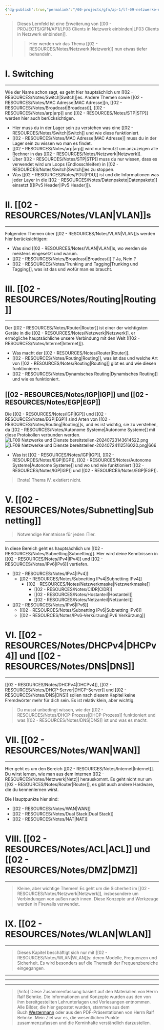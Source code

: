 ```yaml
---
{"dg-publish":true,"permalink":"/00-projects/gfn/ap-1/lf-09-netzwerke-und-dienste-bereitstellen/","tags":["GFN/LF09","informatik/netzwerk","finished"],"noteIcon":"","updated":"2025-09-15T15:52:55.470+02:00"}
---
```


>Dieses Lernfeld ist eine Erweiterung von [[00 - PROJECTS/GFN/AP1/LF03 Clients in Netzwerk einbinden\|LF03 Clients in Netzwerk einbinden]]. 
>>Hier werden wir das Thema [[02 - RESOURCES/Notes/Netzwerk\|Netzwerk]] nun etwas tiefer behandeln.
# I. Switching
___
Wie der Name schon sagt, es geht hier hauptsächlich um [[02 - RESOURCES/Notes/Switch\|Switch]]es.
Andere Themen sowie [[02 - RESOURCES/Notes/MAC Adresse\|MAC Adresse]]n, [[02 - RESOURCES/Notes/Broadcast\|Broadcast]], [[02 - RESOURCES/Notes/arp\|arp]] und [[02 - RESOURCES/Notes/STP\|STP]] werden hier auch berücksichtigen.

- Hier muss du in der Lager sein zu verstehen was eine [[02 - RESOURCES/Notes/Switch\|Switch]] und wie diese funktioniert.
- [[02 - RESOURCES/Notes/MAC Adresse\|MAC Adresse]] muss du in der Lager sein zu wissen wo man es findet.
- [[02 - RESOURCES/Notes/arp\|arp]] wird nur benutzt um anzuzeigen alle Rechner in das [[02 - RESOURCES/Notes/Netzwerk\|Netzwerk]].
- Über [[02 - RESOURCES/Notes/STP\|STP]] muss du nur wissen, dass es verwendet wird um Loops  (Endlosschleifen) in [[02 - RESOURCES/Notes/Switch\|Switch]]es zu stoppen.
- Was [[02 - RESOURCES/Notes/PDU\|PDU]] ist und die Informationen was jeder Layer in die [[02 - RESOURCES/Notes/Datenpakete\|Datenpakete]] einsetzt ([[IPv5 Header\|IPv5 Header]]).

# II. [[02 - RESOURCES/Notes/VLAN\|VLAN]]s
___
Folgenden Themen über [[02 - RESOURCES/Notes/VLAN\|VLAN]]s werden hier berücksichtigen:
- Was sind [[02 - RESOURCES/Notes/VLAN\|VLAN]]s, wo werden sie meistens eingesetzt und warum.
- [[02 - RESOURCES/Notes/Broadcast\|Broadcast]] ? Ja, Nein ?
- [[02 - RESOURCES/Notes/Trunking und Tagging\|Trunking und Tagging]], was ist das und wofür man es braucht.

# III.  [[02 - RESOURCES/Notes/Routing\|Routing]]
___
Der [[02 - RESOURCES/Notes/Router\|Router]] ist einer der wichtigsten Geräte in die [[02 - RESOURCES/Notes/Netzwerk\|Netzwerk]], er ermögliche hauptsächliche unsere Verbindung mit den Welt ([[02 - RESOURCES/Notes/Internet\|Internet]]).
- Was macht der [[02 - RESOURCES/Notes/Router\|Router]].
- [[02 - RESOURCES/Notes/Routing\|Routing]], was ist das und welche Art von [[02 - RESOURCES/Notes/Routing\|Routing]] gibt es und wie diesen funktionieren.
- [[02 - RESOURCES/Notes/Dynamisches Routing\|Dynamisches Routing]] und wie es funktioniert.

## [[02 - RESOURCES/Notes/IGP\|IGP]] und [[02 - RESOURCES/Notes/EGP\|EGP]]
Die [[02 - RESOURCES/Notes/IGP\|IGP]] und [[02 - RESOURCES/Notes/EGP\|EGP]] sind Arten von [[02 - RESOURCES/Notes/Routing\|Routing]]s, und es ist wichtig, sie zu verstehen, da  [[02 - RESOURCES/Notes/Autonome Systeme\|Autonome Systeme]] mit diese Protokollen verbunden werden.
![LF09 Netzwerke und Dienste bereitstellen-20240723143614522.png](/img/user/02%20-%20RESOURCES/Files/IMG/LF09%20Netzwerke%20und%20Dienste%20bereitstellen-20240723143614522.png)
![LF09 Netzwerke und Dienste bereitstellen-20240724112516020.png|666](/img/user/02%20-%20RESOURCES/Files/IMG/LF09%20Netzwerke%20und%20Dienste%20bereitstellen-20240724112516020.png)

- Was ist [[02 - RESOURCES/Notes/IGP\|IGP]], [[02 - RESOURCES/Notes/EGP\|EGP]], [[02 - RESOURCES/Notes/Autonome Systeme\|Autonome Systeme]] und wo und wie funktioniert [[02 - RESOURCES/Notes/IGP\|IGP]] und [[02 - RESOURCES/Notes/EGP\|EGP]].



>[!note] Thema IV. existiert nicht.

# V. [[02 - RESOURCES/Notes/Subnetting\|Subnetting]]
>Notwendige Kenntnisse für jeden ITler.
___
In diese Bereich geht es hauptsächlich um [[02 - RESOURCES/Notes/Subnetting\|Subnetting]]. Hier wird deine Kenntnissen in [[02 - RESOURCES/Notes/IPv4\|IPv4]] und [[02 - RESOURCES/Notes/IPv6\|IPv6]] vertiefen.
- [[02 - RESOURCES/Notes/IPv4\|IPv4]]
	- [[02 - RESOURCES/Notes/Subnetting IPv4\|Subnetting IPv4]]
		- [[02 - RESOURCES/Notes/Netzwerkmaske\|Netzwerkmaske]]
			- [[02 - RESOURCES/Notes/CIDR\|CIDR]]
			- [[02 - RESOURCES/Notes/Hostanteil\|Hostanteil]]
			- [[02 - RESOURCES/Notes/Netzanteil\|Netzanteil]]
- [[02 - RESOURCES/Notes/IPv6\|IPv6]]
	- [[02 - RESOURCES/Notes/Subnetting IPv6\|Subnetting IPv6]]
	- [[02 - RESOURCES/Notes/IPv6-Verkürzung\|iPv6 Verkürzung]]

# VI. [[02 - RESOURCES/Notes/DHCPv4\|DHCPv4]] und [[02 - RESOURCES/Notes/DNS\|DNS]]
___
[[02 - RESOURCES/Notes/DHCPv4\|DHCPv4]], [[02 - RESOURCES/Notes/DHCP-Server\|DHCP-Server]] und [[02 - RESOURCES/Notes/DNS\|DNS]] sollen nach diesem Kapitel keine Fremdwörter mehr für dich sein. Es ist relativ klein, aber wichtig.
>Du musst unbedingt wissen, wie der [[02 - RESOURCES/Notes/DHCP-Prozess\|DHCP-Prozess]] funktioniert und was [[02 - RESOURCES/Notes/DNS\|DNS]] ist und was es macht.

# VII. [[02 - RESOURCES/Notes/WAN\|WAN]]
___
Hier geht es um den Bereich [[02 - RESOURCES/Notes/Internet\|Internet]]. Du wirst lernen, wie man aus dem internen [[02 - RESOURCES/Notes/Netzwerk\|Netz]] herauskommt. Es geht nicht nur um [[02 - RESOURCES/Notes/Router\|Router]], es gibt auch andere Hardware, die du kennenlernen wirst.

Die Hauptpunkte hier sind:
- [[02 - RESOURCES/Notes/WAN\|WAN]]
- [[02 - RESOURCES/Notes/Dual Stack\|Dual Stack]]
- [[02 - RESOURCES/Notes/NAT\|NAT]]

# VIII. [[02 - RESOURCES/Notes/ACL\|ACL]] und [[02 - RESOURCES/Notes/DMZ\|DMZ]] 
___
>Kleine, aber wichtige Themen! 
>Es geht um die Sicherheit im [[02 - RESOURCES/Notes/Netzwerk\|Netzwerk]], insbesondere um Verbindungen von außen nach innen. 
>Diese Konzepte und Werkzeuge werden in Firewalls verwendet.

# IX. [[02 - RESOURCES/Notes/WLAN\|WLAN]]
___
>Dieses Kapitel beschäftigt sich nur mit [[02 - RESOURCES/Notes/WLAN\|WLAN]]s: deren Modelle, Frequenzen und Sicherheit. 
>Es wird besonders auf die Thematik der Frequenzbereiche eingegangen.



___
___
___

>[!info] 
>Diese Zusammenfassung basiert auf den Materialien von Herrn Ralf Behnke. 
>Die Informationen und Konzepte wurden aus den von ihm bereitgestellten Lehrunterlagen und Vorlesungen entnommen.
>Alle Bilder, die hier gepostet wurden, stammen aus dem Buch [Westermann](https://www.westermann.de/reihe/ITBERUF2020/IT-Berufe?a=1) oder aus den PDF-Präsentationen von Herrn Ralf Behnke.
>Mein Ziel war es, die wesentlichen Punkte zusammenzufassen und die Kerninhalte verständlich darzustellen.